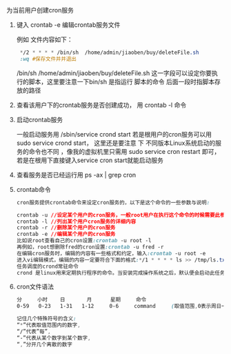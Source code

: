 为当前用户创建cron服务

1.    键入 crontab  -e 编辑crontab服务文件

      例如 文件内容如下：

      ```css
       */2 * * * * /bin/sh  /home/admin/jiaoben/buy/deleteFile.sh 
       :wq #保存文件并并退出
      ```

      /bin/sh /home/admin/jiaoben/buy/deleteFile.sh 这一字段可以设定你要执行的脚本，这里要注意一下bin/sh 是指运行  脚本的命令  后面一段时指脚本存放的路径

2. 查看该用户下的crontab服务是否创建成功， 用 crontab  -l 命令  

3. 启动crontab服务

      一般启动服务用  /sbin/service crond start 若是根用户的cron服务可以用 sudo service crond start， 这里还是要注意  下 不同版本Linux系统启动的服务的命令也不同 ，像我的虚拟机里只需用 sudo service cron restart 即可，若是在根用下直接键入service cron start就能启动服务

4. 查看服务是否已经运行用 ps -ax | grep cron

5. crontab命令

      ```css
      cron服务提供crontab命令来设定cron服务的，以下是这个命令的一些参数与说明:

      crontab -u //设定某个用户的cron服务，一般root用户在执行这个命令的时候需要此参数 
      crontab -l //列出某个用户cron服务的详细内容
      crontab -r //删除某个用户的cron服务
      crontab -e //编辑某个用户的cron服务
      比如说root查看自己的cron设置:crontab -u root -l
      再例如，root想删除fred的cron设置:crontab -u fred -r
      在编辑cron服务时，编辑的内容有一些格式和约定，输入:crontab -u root -e
      进入vi编辑模式，编辑的内容一定要符合下面的格式:*/1 * * * * ls >> /tmp/ls.txt
      任务调度的crond常驻命令
      crond 是linux用来定期执行程序的命令。当安装完成操作系统之后，默认便会启动此任务调度命令。crond命令每分锺会定期检查是否有要执行的工作，如果有要执行的工作便会自动执行该工作。

      ```

6.    cron文件语法

      ```css
      分     小时    日       月      星期     命令
      0-59   0-23   1-31   1-12     0-6     command     (取值范围,0表示周日一般一行对应一个任务)

      记住几个特殊符号的含义:
      “*”代表取值范围内的数字,
      “/”代表”每”,
      “-”代表从某个数字到某个数字,
      “,”分开几个离散的数字
      ```

